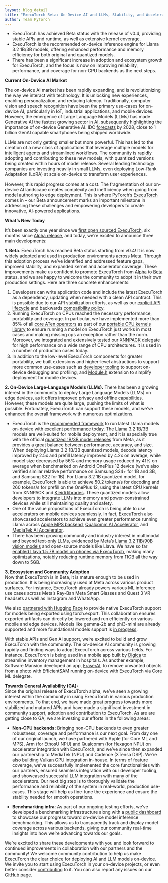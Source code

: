 ```yaml
---
layout: blog_detail
title: "ExecuTorch Beta: On-Device AI and LLMs, Stability, and Acceleration with Partners"
author: Team PyTorch
---
```


* ExecuTorch has achieved Beta status with the release of v0.4, providing stable APIs and runtime, as well as extensive kernel coverage.  
* ExecuTorch is the recommended on-device inference engine for Llama 3.2 1B/3B models, offering enhanced performance and memory efficiency for both original and quantized models.  
* There has been a significant increase in adoption and ecosystem growth for ExecuTorch, and the focus is now on improving reliability, performance, and coverage for non-CPU backends as the next steps.

**Current On-Device AI Market**

The on-device AI market has been rapidly expanding, and is revolutionizing the way we interact with technology. It is unlocking new experiences, enabling personalization, and reducing latency. Traditionally, computer vision and speech recognition have been the primary use-cases for on-device AI, particularly in IoT, industrial applications, and mobile devices. However, the emergence of Large Language Models (LLMs) has made Generative AI the fastest growing sector in AI, subsequently highlighting the importance of on-device Generative AI. IDC [forecasts](https://www.idc.com/getdoc.jsp?containerId=prUS52478124) by 2028, close to 1 billion GenAI capable smartphones being shipped worldwide.

LLMs are not only getting smaller but more powerful. This has led to the creation of a new class of applications that leverage multiple models for intelligent agents and streamlined workflows. The community is rapidly adopting and contributing to these new models, with quantized versions being created within hours of model release. Several leading technology companies are investing heavily in small LLMs, even deploying Low-Rank Adaptation (LoRA) at scale on-device to transform user experiences.

However, this rapid progress comes at a cost. The fragmentation of our on-device AI landscape creates complexity and inefficiency when going from model authoring to edge deployment. This is where PyTorch’s [ExecuTorch](https://github.com/pytorch/executorch) comes in – our Beta announcement marks an important milestone in addressing these challenges and empowering developers to create innovative, AI-powered applications.

**What’s New Today**

It’s been exactly one year since we [first open sourced ExecuTorch](https://pytorch.org/blog/pytorch-edge/), six months since [Alpha release](https://pytorch.org/blog/executorch-alpha/), and today, we’re excited to announce three main developments: 

**1\. Beta**. ExecuTorch has reached Beta status starting from v0.4\! It is now widely adopted and used in production environments across Meta. Through this adoption process we’ve identified and addressed feature gaps, improved stability, and expanded kernel and accelerator coverage. These improvements make us confident to promote ExecuTorch from [Alpha](https://github.com/pytorch/executorch/releases/tag/v0.2.0) to [Beta](https://github.com/pytorch/executorch/releases/tag/v0.4.0) status, and we are happy to welcome the community to adopt it in their own production settings. Here are three concrete enhancements:  
 

1. Developers can write application code and include the latest ExecuTorch as a dependency, updating when needed with a clean API contract. This is possible due to our API stabilization efforts, as well as our [explicit API lifecycle](https://pytorch.org/executorch/main/api-life-cycle.html) and backwards [compatibility policy](https://github.com/pytorch/executorch/blob/main/runtime/COMPATIBILITY.md).  
2. Running ExecuTorch on CPUs reached the necessary performance, portability and coverage. In particular, we have implemented more than 85% of all [core ATen operators](https://pytorch.org/executorch/main/ir-ops-set-definition.html) as part of our [portable CPU kernels library](https://pytorch.org/executorch/stable/kernel-library-overview.html) to ensure running a model on ExecuTorch just works in most cases and making missing ops an exception rather than the norm. Moreover, we integrated and extensively tested our [XNNPACK](https://pytorch.org/executorch/main/native-delegates-executorch-xnnpack-delegate.html) delegate for high performance on a wide range of CPU architectures. It is used in a number of production cases today.  
3. In addition to the low-level ExecuTorch components for greater portability, we built extensions and higher-level abstractions to support more common use-cases such as [developer tooling](https://pytorch.org/executorch/main/devtools-overview.html) to support on-device debugging and profiling, and [Module.h](https://pytorch.org/executorch/main/extension-module.html) extension to simplify deployment for mobile devices.

**2\. On-Device Large-Language Models (LLMs).** There has been a growing interest in the community to deploy Large Language Models (LLMs) on edge devices, as it offers improved privacy and offline capabilities. However, these models are quite large, pushing the limits of what is possible. Fortunately, ExecuTorch can support these models, and we’ve enhanced the overall framework with numerous optimizations.

- ExecuTorch is the [recommended framework](https://www.llama.com/docs/model-cards-and-prompt-formats/llama3_2/#-inference-with-lightweight-models-) to run latest Llama models on-device with [excellent performance](https://www.llama.com/docs/model-cards-and-prompt-formats/llama3_2/#-inference-with-lightweight-models-) today. The Llama 3.2 1B/3B models are well-suited for mobile deployment, and it is especially true with the official [quantized 1B/3B model releases](https://ai.meta.com/blog/meta-llama-quantized-lightweight-models/) from Meta, as it provides a great balance between performance, accuracy, and size. When deploying Llama 3.2 1B/3B quantized models, decode latency improved by 2.5x and prefill latency improved by 4.2x on average, while model size decreased by 56% and memory usage reduced by 41% on average when benchmarked on Android OnePlus 12 device (we’ve also verified similar relative performance on Samsung S24+ for 1B and 3B, and Samsung S22 for 1B). For Llama 3.2 1B quantized model, for example, ExecuTorch is able to achieve 50.2 tokens/s for decoding and 260 tokens/s for prefill on the OnePlus 12, using the latest CPU kernels from XNNPACK and [Kleidi libraries](https://community.arm.com/arm-community-blogs/b/ai-and-ml-blog/posts/llm-inference-llama-quantized-models-executorch-kleidiai). These quantized models allow developers to integrate LLMs into memory and power-constrained devices while still maintaining quality and safety.  
- One of the value propositions of ExecuTorch is being able to use accelerators on mobile devices seamlessly. In fact, ExecuTorch also showcased accelerators to achieve even greater performance running Llama across [Apple MPS backend](https://github.com/pytorch/executorch/blob/main/examples/demo-apps/apple_ios/LLaMA/docs/delegates/mps_README.md), [Qualcomm AI Accelerator](https://github.com/pytorch/executorch/blob/main/examples/demo-apps/android/LlamaDemo/docs/delegates/qualcomm_README.md), and [MediaTek AI Accelerator](https://github.com/pytorch/executorch/blob/main/examples/demo-apps/android/LlamaDemo/docs/delegates/mediatek_README.md).  
- There has been growing community and industry interest in multimodal and beyond text-only LLMs, evidenced by Meta’s [Llama 3.2 11B/90B vision models](https://ai.meta.com/blog/llama-3-2-connect-2024-vision-edge-mobile-devices/) and open-source models like Llava. We have so far [enabled Llava 1.5 7B model on phones via ExecuTorch](https://github.com/pytorch/executorch/tree/main/examples/models/llava), making many optimizations, notably reducing runtime memory from 11GB all the way down to 5GB.


**3\. Ecosystem and Community Adoption**  
Now that ExecuTorch is in Beta, it is mature enough to be used in production. It is being increasingly used at Meta across various product surfaces. For instance, ExecuTorch already powers various ML inference use cases across Meta’s Ray-Ban Meta Smart Glasses and Quest 3 VR headsets as well as Instagram and WhatsApp.

We also [partnered with Hugging Face](https://huggingface.co/docs/transformers/main/en/main_classes/executorch) to provide native ExecuTorch support for models being exported using torch.export. This collaboration ensures exported artifacts can directly be lowered and run efficiently on various mobile and edge devices. Models like gemma-2b and phi3-mini are already supported and more foundational models support is [in progress](https://github.com/huggingface/transformers/issues/32253). 

With stable APIs and Gen AI support, we’re excited to build and grow ExecuTorch with the community. The on-device AI community is growing rapidly and finding ways to adopt ExecuTorch across various fields. For instance, ExecuTorch is being used in a mobile app built by [Digica](https://digica.com/) to streamline inventory management in hospitals. As another example, Software Mansion developed an app, [EraserAI](https://blog.swmansion.com/eraserai-how-to-create-efficient-app-for-edge-device-04f09aa8072f), to remove unwanted objects from a photo with EfficientSAM running on-device with ExecuTorch via Core ML delegate.

**Towards General Availability (GA):**  
Since the original release of ExecuTorch alpha, we’ve seen a growing interest within the community in using ExecuTorch in various production environments. To that end, we have made great progress towards more stabilized and matured APIs and have made a significant investment in community support, adoption and contribution to ExecuTorch. As are are getting close to GA, we are investing our efforts in the following areas:

- **Non-CPU backends:** Bringing non-CPU backends to even greater robustness, coverage and performance is our next goal. From day one of our original launch, we have partnered with Apple (for Core ML and MPS), Arm (for EthosU NPU) and Qualcomm (for Hexagon NPU) on accelerator integration with ExecuTorch, and we’ve since then expanded our partnership to MediaTek (NPU) and Cadence (XTensa DSP). We’re also building [Vulkan GPU](https://pytorch.org/executorch/stable/native-delegates-executorch-vulkan-delegate.html) integration in-house. In terms of feature coverage, we’ve successfully implemented the core functionalities with our partners, ensured seamless integration with our developer tooling, and showcased successful LLM integration with many of the accelerators. Our next big step is to thoroughly validate the performance and reliability of the system in real-world, production use-cases. This stage will help us fine-tune the experience and ensure the stability needed for smooth operations.

- **Benchmarking infra**: As part of our ongoing testing efforts, we’ve developed a benchmarking infrastructure along with a [public dashboard](https://hud.pytorch.org/benchmark/llms?repoName=pytorch%2Fexecutorch) to showcase our progress toward on-device model inference benchmarking. This allows us to transparently track and display model coverage across various backends, giving our community real-time insights into how we’re advancing towards our goals. 


We’re excited to share these developments with you and look forward to continued improvements in collaboration with our partners and the community\! We welcome community contribution to help us make ExecuTorch the clear choice for deploying AI and LLM models on-device. We invite you to start using ExecuTorch in your on-device projects, or even better consider [contributing](https://github.com/pytorch/executorch/blob/main/CONTRIBUTING.md) to it. You can also report any issues on our [GitHub](https://github.com/pytorch/executorch/issues) page.    
